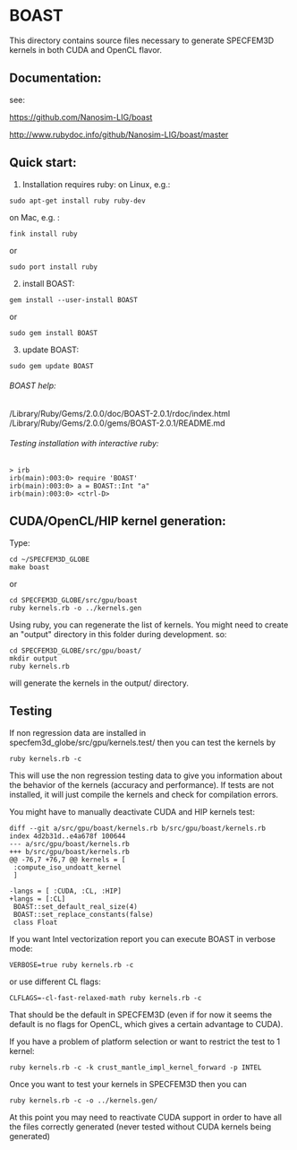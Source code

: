 # BOAST

This directory contains source files necessary to generate SPECFEM3D kernels in both CUDA and OpenCL flavor.


## Documentation:

see:

https://github.com/Nanosim-LIG/boast

http://www.rubydoc.info/github/Nanosim-LIG/boast/master


## Quick start:

1. Installation requires ruby:
  on Linux, e.g.:
  ```
  sudo apt-get install ruby ruby-dev
  ```

  on Mac, e.g. :
  ```
  fink install ruby
  ```
  or
  ```
  sudo port install ruby
  ```

2. install BOAST:
  ```
  gem install --user-install BOAST
  ```
  or
  ```
  sudo gem install BOAST
  ```

3. update BOAST:
  ```
  sudo gem update BOAST
  ```

###### BOAST help:

  /Library/Ruby/Gems/2.0.0/doc/BOAST-2.0.1/rdoc/index.html
  /Library/Ruby/Gems/2.0.0/gems/BOAST-2.0.1/README.md

###### Testing installation with interactive ruby:

```
> irb
irb(main):003:0> require 'BOAST'
irb(main):003:0> a = BOAST::Int "a"
irb(main):003:0> <ctrl-D>
```


## CUDA/OpenCL/HIP kernel generation:
Type:
```
cd ~/SPECFEM3D_GLOBE
make boast
```
or
```
cd SPECFEM3D_GLOBE/src/gpu/boast
ruby kernels.rb -o ../kernels.gen
```

Using ruby, you can regenerate the list of kernels. You might need to create an "output" directory in this folder during development.
so:
```
cd SPECFEM3D_GLOBE/src/gpu/boast/
mkdir output
ruby kernels.rb
```

will generate the kernels in the output/ directory.


## Testing

If non regression data are installed in specfem3d_globe/src/gpu/kernels.test/ then you can test the kernels by
```
ruby kernels.rb -c
```

This will use the non regression testing data to give you information about the behavior of the kernels (accuracy and performance).
If tests are not installed, it will just compile the kernels and check for compilation errors.

You might have to manually deactivate CUDA and HIP kernels test:
```
diff --git a/src/gpu/boast/kernels.rb b/src/gpu/boast/kernels.rb
index 4d2b31d..e4a678f 100644
--- a/src/gpu/boast/kernels.rb
+++ b/src/gpu/boast/kernels.rb
@@ -76,7 +76,7 @@ kernels = [
 :compute_iso_undoatt_kernel
 ]

-langs = [ :CUDA, :CL, :HIP]
+langs = [:CL]
 BOAST::set_default_real_size(4)
 BOAST::set_replace_constants(false)
 class Float
```

If you want Intel vectorization report you can execute BOAST in verbose mode:
```
VERBOSE=true ruby kernels.rb -c
```
or use different CL flags:
```
CLFLAGS=-cl-fast-relaxed-math ruby kernels.rb -c
```

That should be the default in SPECFEM3D (even if for now it seems the default is no flags for OpenCL, which gives a certain advantage to CUDA).

If you have a problem of platform selection or want to restrict the test to 1 kernel:
```
ruby kernels.rb -c -k crust_mantle_impl_kernel_forward -p INTEL
```

Once you want to test your kernels in SPECFEM3D then you can
```
ruby kernels.rb -c -o ../kernels.gen/
```

At this point you may need to reactivate CUDA support in order to have all the files correctly generated
(never tested without CUDA kernels being generated)

